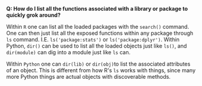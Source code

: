 **Q: How do I list all the functions associated with a library or package to quickly grok around?** 

Within `R` one can list all the loaded packages with the `search()` command. One can then just list all the exposed
functions within any package through `ls` command. I.E. `ls('package:stats')` or `ls('package:dplyr')`. Within Python, `dir()` can be used to list all the loaded objects just like `ls()`, and `dir(module)` can dig into a module just like `ls` can.

Within `Python` one can `dir(lib)` or `dir(obj)`to list the associated attributes of an object. This is different from how R's `ls` works with things, since many more Python things are actual objects with discoverable methods.

